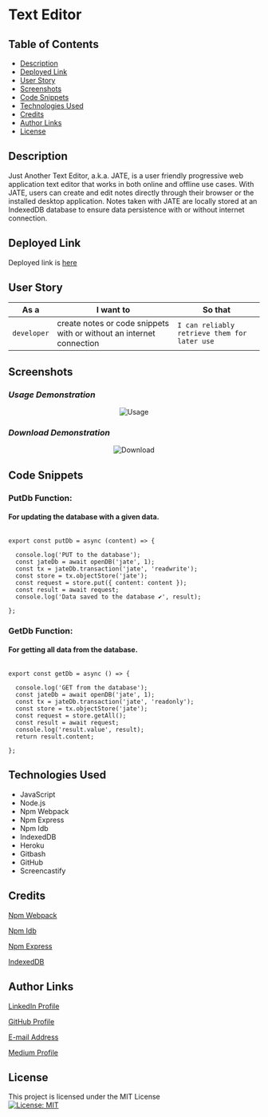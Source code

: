 # Text Editor


## Table of Contents

* [Description](#description)
* [Deployed Link](#deployed-link)
* [User Story](#user-story)
* [Screenshots](#screenshots)
* [Code Snippets](#code-snippets)
* [Technologies Used](#technologies-used)
* [Credits](#credits)
* [Author Links](#author-links)
* [License](#license)


## Description

Just Another Text Editor, a.k.a. JATE, is a user friendly progressive web application text editor that works in both online and offline use cases. With JATE, users can create and edit notes directly through their browser or the installed desktop application. Notes taken with JATE are locally stored at an IndexedDB database to ensure data persistence with or without internet connection.  


## Deployed Link

Deployed link is [here](https://text-editor-2022-mm.herokuapp.com/)


## User Story

| As a        | I want to                                                            | So that   
| ----------- | -------------------------------------------------------------------- | -------------------------------------------- |
| `developer` | create notes or code snippets with or without an internet connection | `I can reliably retrieve them for later use` |


## Screenshots

### *Usage Demonstration*

<p align="center">
  <img width="auto" height="auto" src="./assets/Usage.gif" alt="Usage">
</p>

### *Download Demonstration*

<p align="center">
  <img width="auto" height="auto" src="./assets/Download.gif" alt="Download">
</p>


## Code Snippets

### PutDb Function:
#### For updating the database with a given data.

```

export const putDb = async (content) => {

  console.log('PUT to the database');
  const jateDb = await openDB('jate', 1);
  const tx = jateDb.transaction('jate', 'readwrite');
  const store = tx.objectStore('jate');
  const request = store.put({ content: content });
  const result = await request;
  console.log('Data saved to the database ✔️', result);

};

```

### GetDb Function:
#### For getting all data from the database.

```

export const getDb = async () => {

  console.log('GET from the database');
  const jateDb = await openDB('jate', 1);
  const tx = jateDb.transaction('jate', 'readonly');
  const store = tx.objectStore('jate');
  const request = store.getAll();
  const result = await request;
  console.log('result.value', result);
  return result.content;

};

```


## Technologies Used

- JavaScript
- Node.js
- Npm Webpack
- Npm Express 
- Npm Idb
- IndexedDB
- Heroku
- Gitbash
- GitHub    
- Screencastify


## Credits

[Npm Webpack](https://www.npmjs.com/package/webpack)

[Npm Idb](https://www.npmjs.com/package/idb)

[Npm Express](https://www.npmjs.com/package/express)

[IndexedDB](https://developer.mozilla.org/en-US/docs/Web/API/IndexedDB_API)


## Author Links

[LinkedIn Profile](https://www.linkedin.com/in/mehmet-musabeyoglu)

[GitHub Profile](https://github.com/MehmetMusabeyoglu)

[E-mail Address](mailto:mehmetmusabeyoglu@gmail.com) 

[Medium Profile](https://medium.com/@mehmetmusabeyoglu) 


## License 

 This project is licensed under the MIT License 
 <br>
 [![License: MIT](https://img.shields.io/badge/License-MIT-yellow.svg)](https://opensource.org/licenses/MIT)


